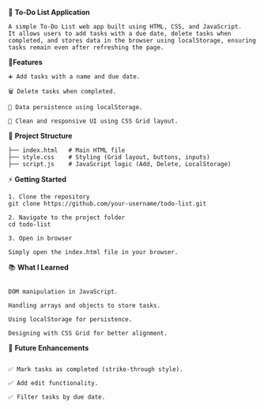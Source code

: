 📝 **To-Do List Application**

```
A simple To-Do List web app built using HTML, CSS, and JavaScript.
It allows users to add tasks with a due date, delete tasks when completed, and stores data in the browser using localStorage, ensuring tasks remain even after refreshing the page.

```

🚀**Features**

```
➕ Add tasks with a name and due date.

🗑️ Delete tasks when completed.

💾 Data persistence using localStorage.

🎨 Clean and responsive UI using CSS Grid layout.

```

📂 **Project Structure**

``` 
├── index.html   # Main HTML file
├── style.css    # Styling (Grid layout, buttons, inputs)
├── script.js    # JavaScript logic (Add, Delete, LocalStorage)

```

⚡ **Getting Started**

```
1. Clone the repository
git clone https://github.com/your-username/todo-list.git

2. Navigate to the project folder
cd todo-list

3. Open in browser

Simply open the index.html file in your browser.

```

📚 **What I Learned**

```

DOM manipulation in JavaScript.

Handling arrays and objects to store tasks.

Using localStorage for persistence.

Designing with CSS Grid for better alignment.

```

🔮 **Future Enhancements**

```

✅ Mark tasks as completed (strike-through style).

✅ Add edit functionality.

✅ Filter tasks by due date.
